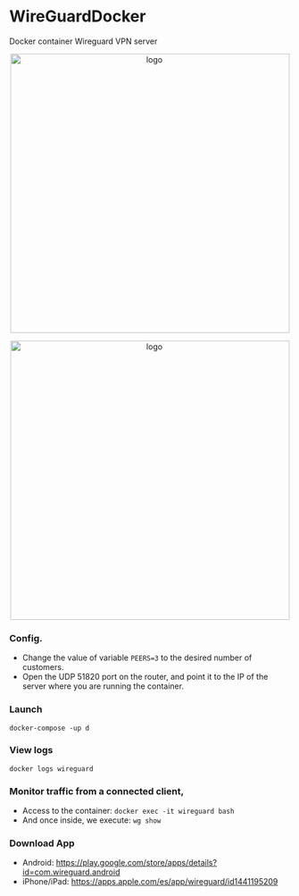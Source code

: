 # WireGuardDocker
Docker container Wireguard VPN server
<p align="center">
  <img src="https://upload.wikimedia.org/wikipedia/commons/thumb/9/98/Logo_of_WireGuard.svg/2560px-Logo_of_WireGuard.svg.png" width="500" title="logo">
</p>
<p align="center">
  <img src="https://www.docker.com/sites/default/files/d8/2019-07/horizontal-logo-monochromatic-white.png" width="500" title="logo">
</p>


### Config.
- Change the value of variable `PEERS=3` to the desired number of customers.
- Open the UDP 51820 port on the router, and point it to the IP of the server where you are running the container. 

### Launch
`docker-compose -up d`

### View logs
`docker logs wireguard`

### Monitor traffic from a connected client,
- Access to the container: `docker exec -it wireguard bash` 
- And once inside, we execute: `wg show`

### Download App
- Android: https://play.google.com/store/apps/details?id=com.wireguard.android
- iPhone/iPad: https://apps.apple.com/es/app/wireguard/id1441195209
